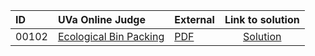 | ID | UVa Online Judge | External | Link to solution |
|:---|:---|:---|:---:|
| 00102 | [Ecological Bin Packing](https://onlinejudge.org/index.php?option=com_onlinejudge&Itemid=8&page=show_problem&problem=38) | [PDF](https://onlinejudge.org/external/1/102.pdf) | [Solution](https://github.com/versenyi98/uva-solutions/tree/main/solutions/00102%20-%20Ecological%20Bin%20Packing)|
